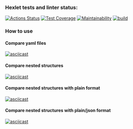 ### Hexlet tests and linter status:
[![Actions Status](https://github.com/lightmonk1911/java-project-71/workflows/hexlet-check/badge.svg)](https://github.com/lightmonk1911/java-project-71/actions)
[![Test Coverage](https://api.codeclimate.com/v1/badges/01b8e51fc63082c1bc08/test_coverage)](https://codeclimate.com/github/lightmonk1911/java-project-71/test_coverage)
[![Maintainability](https://api.codeclimate.com/v1/badges/01b8e51fc63082c1bc08/maintainability)](https://codeclimate.com/github/lightmonk1911/java-project-71/maintainability)
[![build](https://github.com/lightmonk1911/java-project-71/actions/workflows/build.yml/badge.svg)](https://github.com/lightmonk1911/java-project-71/actions/workflows/build.yml)

### How to use
#### Compare yaml files
[![asciicast](https://asciinema.org/a/5Fi4aDMCufGDuF7PzhQotKrxg.svg)](https://asciinema.org/a/5Fi4aDMCufGDuF7PzhQotKrxg)
#### Compare nested structures
[![asciicast](https://asciinema.org/a/vJXlUHL7i9CBfYE8cj95OeTw4.svg)](https://asciinema.org/a/vJXlUHL7i9CBfYE8cj95OeTw4)
#### Compare nested structures with plain format
[![asciicast](https://asciinema.org/a/0eqrvbfQDYzaaHxQm3aGiMYZL.svg)](https://asciinema.org/a/0eqrvbfQDYzaaHxQm3aGiMYZL)
#### Compare nested structures with plain/json format
[![asciicast](https://asciinema.org/a/J3Ixkn61T3iSPb6roGfSW8cZz.svg)](https://asciinema.org/a/J3Ixkn61T3iSPb6roGfSW8cZz)